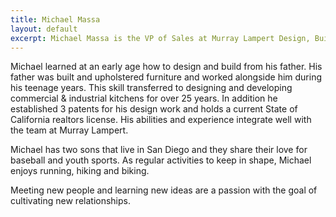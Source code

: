 ```yaml
---
title: Michael Massa
layout: default
excerpt: Michael Massa is the VP of Sales at Murray Lampert Design, Build, Remodel in San Diego. Visit to learn more about Michael and the Murray Lampert team.
---
```


Michael learned at an early age how to design and build from his father. His father was built and upholstered furniture and worked alongside him during his teenage years. This skill transferred to designing and developing commercial & industrial kitchens for over 25 years. In addition he established 3 patents for his design work and holds a current State of California realtors license. His abilities and experience integrate well with the team at Murray Lampert.

Michael has two sons that live in San Diego and they share their love for baseball and youth sports. As regular activities to keep in shape, Michael enjoys running, hiking  and biking.

Meeting new people and learning new ideas are a passion with the goal of cultivating new relationships.
